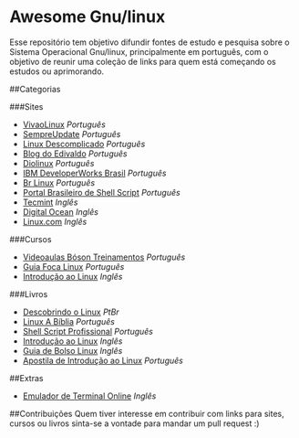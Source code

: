 # Awesome Gnu/linux
Esse repositório tem objetivo difundir fontes de estudo e pesquisa sobre o Sistema Operacional Gnu/linux, principalmente 
em português, com o objetivo de reunir uma coleção de links para quem está começando os estudos ou aprimorando. 

##Categorias


###Sites 
* [VivaoLinux](https://www.vivaolinux.com.br/)                             *Português*
* [SempreUpdate](http://www.sempreupdate.com.br/)                          *Português*
* [Linux Descomplicado](http://www.linuxdescomplicado.com.br/)             *Português*
* [Blog do Edivaldo](http://www.edivaldobrito.com.br/)                     *Português*
* [Diolinux](http://www.diolinux.com.br/)                                  *Português*
* [IBM DeveloperWorks Brasil](http://www.ibm.com/developerworks/br/linux/) *Português*
* [Br Linux](http://br-linux.org/)                                         *Português*
* [Portal Brasileiro de Shell Script](http://aurelio.net/shell/)           *Português*
* [Tecmint](http://www.tecmint.com/)                                       *Inglês*
* [Digital Ocean](https://www.digitalocean.com/community/tutorials)        *Inglês*
* [Linux.com](https://www.linux.com/tutorials)                             *Inglês* <br />

###Cursos
* [Videoaulas Bóson Treinamentos](https://www.youtube.com/watch?v=u16ZDPcf8Rc&list=PLucm8g_ezqNp92MmkF9p_cj4yhT-fCTl7) *Português*
* [Guia Foca Linux](http://www.guiafoca.org/) *Português*
* [Introdução ao Linux](https://www.edx.org/course/introduction-linux-linuxfoundationx-lfs101x-0) *Inglês* <br />

###Livros
* [Descobrindo o Linux](http://novatec.com.br/livros/linux3/) *PtBr*
* [Linux A Bíblia](https://www.amazon.com.br/Linux-B%C3%ADblia-Abrangente-Definitivo-Sobre-ebook/dp/B00OP04N8G) *Português*
* [Shell Script Profissional](https://www.amazon.com.br/Script-Profissional-Aurelio-Marinho-Jargas/dp/8575221523/ref=sr_1_11?s=books&ie=UTF8&qid=1476044455&sr=1-11&keywords=linux) *Português*
* [Introdução ao Linux](http://tldp.org/LDP/intro-linux/html/index.html) *Inglês*
* [Guia de Bolso Linux](http://tldp.org/LDP/Pocket-Linux-Guide/html/index.html) *Inglês* 
* [Apostila de Introdução ao Linux](http://br-linux.org/tutoriais/apostila_linux.sxw.pdf) *Português* <br />

##Extras
* [Emulador de Terminal Online](https://www.tutorialspoint.com/unix_terminal_online.php) *Inglês* <br />

##Contribuições
Quem tiver interesse em contribuir com links para sites, cursos ou livros sinta-se a vontade para mandar um pull request :)

